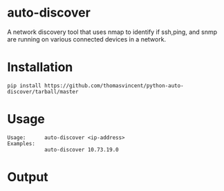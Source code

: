 auto-discover
=========

A network discovery tool that uses nmap to identify if ssh,ping, and snmp are running on
various connected devices in a network.


Installation
============

    pip install https://github.com/thomasvincent/python-auto-discover/tarball/master

Usage
=====

    Usage:		auto-discover <ip-address>
    Examples:
                auto-discover 10.73.19.0

Output
======

